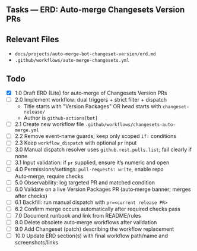 ## Tasks — ERD: Auto‑merge Changesets Version PRs

## Relevant Files

- `docs/projects/auto-merge-bot-changeset-version/erd.md`
- `.github/workflows/auto-merge-changesets.yml`

## Todo

- [x] 1.0 Draft ERD (Lite) for auto‑merge of Changesets Version PRs
- [ ] 2.0 Implement workflow: dual triggers + strict filter + dispatch
  - Title starts with "Version Packages" OR head starts with `changeset-release/`
  - Author is `github-actions[bot]`
- [ ] 2.1 Create new workflow file `.github/workflows/changesets-auto-merge.yml`
- [ ] 2.2 Remove event-name guards; keep only scoped `if:` conditions
- [ ] 2.3 Keep `workflow_dispatch` with optional `pr` input
- [ ] 3.0 Manual dispatch resolver uses `github.rest.pulls.list`; fail clearly if none
- [ ] 3.1 Input validation: if `pr` supplied, ensure it’s numeric and open
- [ ] 4.0 Permissions/settings: `pull-requests: write`, enable repo Auto‑merge, require checks
- [ ] 5.0 Observability: log targeted PR and matched condition
- [ ] 6.0 Validate on a live Version Packages PR (auto‑merge banner; merges after checks)
- [ ] 6.1 Backfill: run manual dispatch with `pr=<current release PR>`
- [ ] 6.2 Confirm merge occurs automatically after required checks pass
- [ ] 7.0 Document runbook and link from README/rules
- [ ] 8.0 Delete obsolete auto‑merge workflows after validation
- [ ] 9.0 Add Changeset (patch) describing the workflow replacement
- [ ] 10.0 Update ERD section(s) with final workflow path/name and screenshots/links
